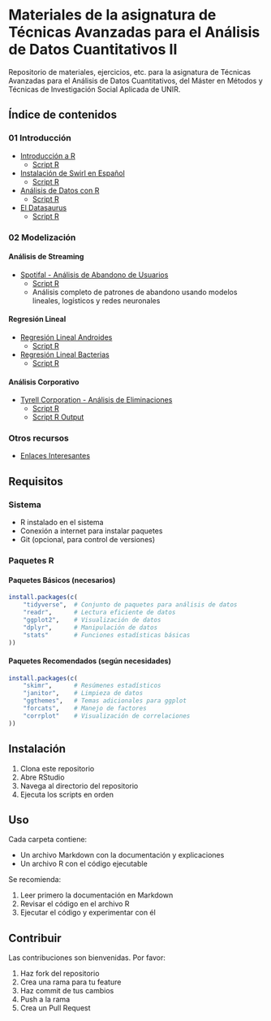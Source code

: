 # Materiales de la asignatura de Técnicas Avanzadas para el Análisis de Datos Cuantitativos II

Repositorio de materiales, ejercicios, etc. para la asignatura de Técnicas Avanzadas para el Análisis de Datos Cuantitativos, del Máster en Métodos y Técnicas de Investigación Social Aplicada de UNIR.

## Índice de contenidos

### 01 Introducción

- [Introducción a R](01%20Introducción/Introduccion.md)
  - [Script R](01%20Introducción/Introduccion.R)
- [Instalación de Swirl en Español](01%20Introducción/Instalacion%20swirl%20español.md)
  - [Script R](01%20Introducción/Instalacion%20swirl%20español.R)
- [Análisis de Datos con R](01%20Introducción/Analisis%20ejemplo.md)
  - [Script R](01%20Introducción/Analisis%20ejemplo.R)
- [El Datasaurus](01%20Introducción/Datasaurus.md)
  - [Script R](01%20Introducción/Datasaurus.R)

### 02 Modelización

#### Análisis de Streaming

- [Spotifal - Análisis de Abandono de Usuarios](02%20Modelización/Analisis_Spotifal/Spotifal_Informe.md)
  - [Script R](02%20Modelización/Analisis_Spotifal/Spotifal.r)
  - Análisis completo de patrones de abandono usando modelos lineales, logísticos y redes neuronales

#### Regresión Lineal

- [Regresión Lineal Androides](02%20Modelización/Regresion_Lineal/Androides/RegresionLineal_Androides.md)
  - [Script R](02%20Modelización/Regresion_Lineal/Androides/RegresionLineal_Androides.R)
- [Regresión Lineal Bacterias](02%20Modelización/Regresion_Lineal/Bacterias/RegresionLineal_Bacterias.md)
  - [Script R](02%20Modelización/Regresion_Lineal/Bacterias/RegresionLineal_Bacterias.R)

#### Análisis Corporativo

- [Tyrell Corporation - Análisis de Eliminaciones](02%20Modelización/Analisis_Tyrell_Corp/TyrellCorporation.md)
  - [Script R](02%20Modelización/Analisis_Tyrell_Corp/TyrellCorporation.R)
  - [Script R Output](02%20Modelización/Analisis_Tyrell_Corp/TyrellCorporation_Output.R)

### Otros recursos

- [Enlaces Interesantes](enlaces_interesantes.md)

## Requisitos

### Sistema

- R instalado en el sistema
- Conexión a internet para instalar paquetes
- Git (opcional, para control de versiones)

### Paquetes R

#### Paquetes Básicos (necesarios)

```R
install.packages(c(
    "tidyverse",  # Conjunto de paquetes para análisis de datos
    "readr",      # Lectura eficiente de datos
    "ggplot2",    # Visualización de datos
    "dplyr",      # Manipulación de datos
    "stats"       # Funciones estadísticas básicas
))
```

#### Paquetes Recomendados (según necesidades)

```R
install.packages(c(
    "skimr",      # Resúmenes estadísticos
    "janitor",    # Limpieza de datos
    "ggthemes",   # Temas adicionales para ggplot
    "forcats",    # Manejo de factores
    "corrplot"    # Visualización de correlaciones
))
```

## Instalación

1. Clona este repositorio
2. Abre RStudio
3. Navega al directorio del repositorio
4. Ejecuta los scripts en orden

## Uso

Cada carpeta contiene:

- Un archivo Markdown con la documentación y explicaciones
- Un archivo R con el código ejecutable

Se recomienda:

1. Leer primero la documentación en Markdown
2. Revisar el código en el archivo R
3. Ejecutar el código y experimentar con él

## Contribuir

Las contribuciones son bienvenidas. Por favor:

1. Haz fork del repositorio
2. Crea una rama para tu feature
3. Haz commit de tus cambios
4. Push a la rama
5. Crea un Pull Request
